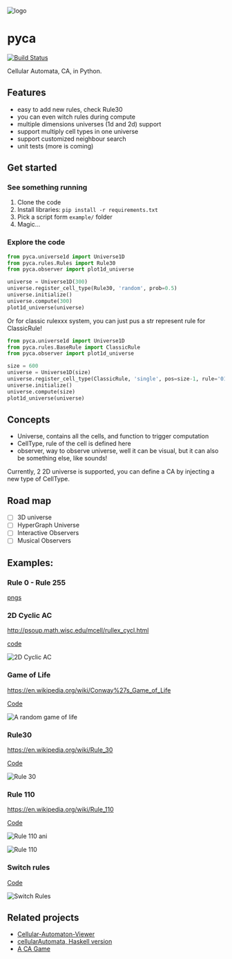 ![logo](./assets/logo_small.png) 
# pyca 

[![Build Status](https://travis-ci.com/wangzhe3224/pyca.svg?branch=master)](https://travis-ci.com/wangzhe3224/pyca)

Cellular Automata, CA, in Python.

## Features

- easy to add new rules, check Rule30
- you can even witch rules during compute
- multiple dimensions universes (1d and 2d) support
- support multiply cell types in one universe
- support customized neighbour search 
- unit tests (more is coming)

## Get started
### See something running
1. Clone the code
2. Install libraries: `pip install -r requirements.txt`
3. Pick a script form `example/` folder
4. Magic...
### Explore the code
```python
from pyca.universe1d import Universe1D
from pyca.rules.Rules import Rule30
from pyca.observer import plot1d_universe

universe = Universe1D(300)
universe.register_cell_type(Rule30, 'random', prob=0.5)
universe.initialize()
universe.compute(300)
plot1d_universe(universe)
```

Or for classic rulexxx system, you can just pus a str represent rule for ClassicRule!

```python
from pyca.universe1d import Universe1D
from pyca.rules.BaseRule import ClassicRule
from pyca.observer import plot1d_universe

size = 600
universe = Universe1D(size)
universe.register_cell_type(ClassicRule, 'single', pos=size-1, rule='01101110')  # Rule110 here
universe.initialize()
universe.compute(size)
plot1d_universe(universe)
```

## Concepts

- Universe, contains all the cells, and function to trigger computation
- CellType, rule of the cell is defined here
- observer, way to observe universe, well it can be visual, but it can also be something else, like sounds!

Currently, 2 2D universe is supported, you can define a CA by injecting a 
new type of CellType. 

## Road map

- [ ] 3D universe
- [ ] HyperGraph Universe
- [ ] Interactive Observers
- [ ] Musical Observers

## Examples:

### Rule 0 - Rule 255

[pngs](./assets/255/)

### 2D Cyclic AC

http://psoup.math.wisc.edu/mcell/rullex_cycl.html

[code](./example/2dCyclicAC.py)

![2D Cyclic AC](./assets/2d_cyclic_ac.gif)

### Game of Life

https://en.wikipedia.org/wiki/Conway%27s_Game_of_Life

[Code](./example/game_of_life.py)

![A random game of life](./assets/game_of_life.gif)

### Rule30

https://en.wikipedia.org/wiki/Rule_30

[Code](./example/rule30.py)

![Rule 30](./assets/rule30.png)

### Rule 110

https://en.wikipedia.org/wiki/Rule_110

[Code](./example/rule110.py)

![Rule 110 ani](./assets/rule110_animtion.gif)

![Rule 110](./assets/rule110.png)

### Switch rules

[Code](./example/switch_rules.py)

![Switch Rules](./assets/switch_rules.png)


## Related projects

- [Cellular-Automaton-Viewer](https://github.com/jedlimlx/Cellular-Automaton-Viewer)
- [cellularAutomata, Haskell version](https://github.com/bollu/cellularAutomata)
- [A CA Game](https://sandspiel.club/)